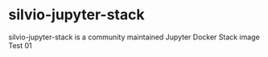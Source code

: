 # silvio-jupyter-stack

silvio-jupyter-stack is a community maintained Jupyter Docker Stack image
Test 01